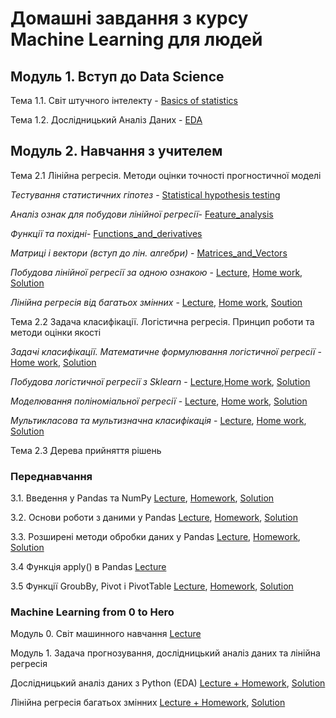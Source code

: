 # Домашні завдання з курсу Machine Learning для людей

## Модуль 1. Вступ до Data Science

Тема 1.1. Світ штучного інтелекту - [Basics of statistics](https://github.com/Alenushka2013/ML_for_people_tasks/blob/main/HW_1_1_Basics_of_statistics.ipynb)

Тема 1.2. Дослідницький Аналіз Даних - [EDA](https://github.com/Alenushka2013/ML_for_people_tasks/blob/main/HW_1_2_Credit_EDA.ipynb)

## Модуль 2. Навчання з учителем

Тема 2.1 Лінійна регресія. Методи оцінки точності прогностичної моделі

*Тестування статистичних гіпотез* - [Statistical hypothesis testing](https://github.com/Alenushka2013/ML_for_people_tasks/blob/main/HW_2_1_Statistical_hypothesis_testing.ipynb)
          
*Аналіз ознак для побудови лінійної регресії*- [Feature_analysis](https://github.com/Alenushka2013/ML_for_people_tasks/blob/main/HW_2_1_Feature_analysis_for_linear_regression.ipynb)
          
*Функції та похідні*- [Functions_and_derivatives](https://github.com/Alenushka2013/ML_for_people_tasks/blob/main/HW_2_1_Functions_and_derivatives.ipynb)

*Матриці і вектори (вступ до лін. алгебри)* - [Matrices_and_Vectors](https://github.com/Alenushka2013/ML_for_people_tasks/blob/main/HW_2_1_Matrices_and_Vectors_(Introduction_to_Linear_Algebra).ipynb)

*Побудова лінійної регресії за одною ознакою* - [Lecture](https://github.com/Alenushka2013/ML_for_people_lectures/blob/main/Lecture_2_1_8_Mathematical_formulation_of_linear_regression.ipynb),                    [Home work](https://github.com/Alenushka2013/ML_for_people_tasks/blob/main/HW_2_1_Building_a_linear_regression_on_one_attribute.ipynb),
[Solution](https://github.com/Alenushka2013/ML_for_people_lectures/blob/main/HW_2_1_%D0%9F%D0%BE%D0%B1%D1%83%D0%B4%D0%BE%D0%B2%D0%B0_%D0%BB%D1%96%D0%BD%D1%96%D0%B9%D0%BD%D0%BE%D1%97_%D1%80%D0%B5%D0%B3%D1%80%D0%B5%D1%81%D1%96%D1%97_%D0%B7%D0%B0_%D0%BE%D0%B4%D0%BD%D0%BE%D1%8E_%D0%BE%D0%B7%D0%BD%D0%B0%D0%BA%D0%BE%D1%8E_Solution.ipynb)

*Лінійна регресія від багатьох змінних* - [Lecture](https://github.com/Alenushka2013/ML_for_people_lectures/blob/main/Lecture_2_1_12_%D0%9F%D0%BE%D0%BB%D1%96%D0%BF%D1%88%D0%B5%D0%BD%D0%BD%D1%8F_%D1%80%D0%B5%D0%B7%D1%83%D0%BB%D1%8C%D1%82%D0%B0%D1%82%D1%96%D0%B2_%D0%BB%D1%96%D0%BD%D1%96%D0%B9%D0%BD%D0%BE%D1%97_%D1%80%D0%B5%D0%B3%D1%80%D0%B5%D1%81%D1%96%D1%97.ipynb),          [Home work](https://github.com/Alenushka2013/ML_for_people_tasks/blob/main/HW_2_1_Linear_regression_on_multiple_variables.ipynb), [Soution]()

Тема 2.2 Задача класифікації. Логістична регресія. Принцип роботи та методи оцінки якості

*Задачі класифікації. Математичне формулювання логістичної регресії* - [Home work](https://github.com/Alenushka2013/ML_for_people_tasks/blob/main/HW_2_2_1_Mathematical_formulation_of_logistic_regression.ipynb), [Solution](https://github.com/Alenushka2013/ML_for_people_lectures/blob/main/HW_2_2_%D0%9C%D0%B0%D1%82%D0%B5%D0%BC%D0%B0%D1%82%D0%B8%D1%87%D0%BD%D0%B5_%D1%84%D0%BE%D1%80%D0%BC%D1%83%D0%BB%D1%8E%D0%B2%D0%B0%D0%BD%D0%BD%D1%8F_%D0%BB%D0%BE%D0%B3%D1%96%D1%81%D1%82%D0%B8%D1%87%D0%BD%D0%BE%D1%97_%D1%80%D0%B5%D0%B3%D1%80%D0%B5%D1%81%D1%96%D1%97_Solution.ipynb)

*Побудова логістичної регресії з Sklearn* - [Lecture](https://github.com/Alenushka2013/ML_for_people_lectures/blob/main/Lecture_2_2_2_%D0%9B%D0%BE%D0%B3%D1%96%D1%81%D1%82%D0%B8%D1%87%D0%BD%D0%B0_%D1%80%D0%B5%D0%B3%D1%80%D0%B5%D1%81%D1%96%D1%8F_%D0%B7_ScikitLearn_%D0%9F%D0%BE%D0%B2%D0%BD%D0%B0_ML_%D0%B7%D0%B0%D0%B4%D0%B0%D1%87%D0%B0.ipynb),[Home work](https://github.com/Alenushka2013/ML_for_people_tasks/blob/main/HW_2_2_2_Logistic_regression_with_scikit_learn.ipynb), [Solution](https://github.com/Alenushka2013/ML_for_people_lectures/blob/main/HW_2_2_%D0%9B%D0%BE%D0%B3%D1%96%D1%81%D1%82%D0%B8%D1%87%D0%BD%D0%B0_%D1%80%D0%B5%D0%B3%D1%80%D0%B5%D1%81%D1%96%D1%8F_%D0%B7_scikit_learn_Solution.ipynb)

*Моделювання поліноміальної регресії* - [Lecture](https://github.com/Alenushka2013/ML_for_people_lectures/blob/main/Lecture_2_2_15_Overfitting%2C_underfitting_Regularization_Polinomial_regression.ipynb), [Home work](), [Solution]()

*Мультикласова та мультизначна класифікація* - [Lecture](https://github.com/Alenushka2013/ML_for_people_lectures/blob/main/Lecture_2_2_16_%D0%92%D0%B8%D1%80%D1%96%D1%88%D0%B5%D0%BD%D0%BD%D1%8F_%D0%BF%D1%80%D0%BE%D0%B1%D0%BB%D0%B5%D0%BC%D0%B8_%D0%B4%D0%B8%D1%81%D0%B1%D0%B0%D0%BB%D0%B0%D0%BD%D1%81%D1%83_%D0%BA%D0%BB%D0%B0%D1%81%D1%96%D0%B2.ipynb), [Home work](), [Solution]()

Тема 2.3 Дерева прийняття рішень


### Переднавчання

3.1. Введення у Pandas та NumPy [Lecture](https://github.com/Alenushka2013/ML_for_people_lectures/blob/main/%D0%9C%D0%BE%D0%B4%D1%83%D0%BB%D1%8C%203.%20%D0%A0%D0%BE%D0%B1%D0%BE%D1%82%D0%B0%20%D0%B7%20%D1%82%D0%B0%D0%B1%D0%BB%D0%B8%D1%87%D0%BD%D0%B8%D0%BC%D0%B8%20%D0%B4%D0%B0%D0%BD%D0%B8%D0%BC%D0%B8%3A%20Pandas%20%D1%82%D0%B0%20Numpy/Lecture%203.1-3.3%20Pandas%20and%20numpy.ipynb), [Homework](https://github.com/Alenushka2013/MLforPeople/blob/main/hw_3_1_%D0%92%D0%B2%D0%B5%D0%B4%D0%B5%D0%BD%D0%BD%D1%8F_%D1%83_Pandas_%D1%82%D0%B0_NumPy.ipynb), [Solution](https://github.com/Alenushka2013/ML_for_people_lectures/blob/main/%D0%9C%D0%BE%D0%B4%D1%83%D0%BB%D1%8C%203.%20%D0%A0%D0%BE%D0%B1%D0%BE%D1%82%D0%B0%20%D0%B7%20%D1%82%D0%B0%D0%B1%D0%BB%D0%B8%D1%87%D0%BD%D0%B8%D0%BC%D0%B8%20%D0%B4%D0%B0%D0%BD%D0%B8%D0%BC%D0%B8%3A%20Pandas%20%D1%82%D0%B0%20Numpy/hw_3_1_%D0%92%D0%B2%D0%B5%D0%B4%D0%B5%D0%BD%D0%BD%D1%8F_%D1%83_Pandas_%D1%82%D0%B0_NumPy_Solution.ipynb)

3.2. Основи роботи з даними у Pandas [Lecture](https://github.com/Alenushka2013/ML_for_people_lectures/blob/main/%D0%9C%D0%BE%D0%B4%D1%83%D0%BB%D1%8C%203.%20%D0%A0%D0%BE%D0%B1%D0%BE%D1%82%D0%B0%20%D0%B7%20%D1%82%D0%B0%D0%B1%D0%BB%D0%B8%D1%87%D0%BD%D0%B8%D0%BC%D0%B8%20%D0%B4%D0%B0%D0%BD%D0%B8%D0%BC%D0%B8%3A%20Pandas%20%D1%82%D0%B0%20Numpy/Lecture%203.1-3.3%20Pandas%20and%20numpy.ipynb), [Homework](https://github.com/Alenushka2013/ML_for_people_lectures/blob/main/%D0%9C%D0%BE%D0%B4%D1%83%D0%BB%D1%8C%203.%20%D0%A0%D0%BE%D0%B1%D0%BE%D1%82%D0%B0%20%D0%B7%20%D1%82%D0%B0%D0%B1%D0%BB%D0%B8%D1%87%D0%BD%D0%B8%D0%BC%D0%B8%20%D0%B4%D0%B0%D0%BD%D0%B8%D0%BC%D0%B8%3A%20Pandas%20%D1%82%D0%B0%20Numpy/hw_3_2_Basics_of_working_with_data_in_Pandas.ipynb), [Solution](https://github.com/Alenushka2013/ML_for_people_lectures/blob/main/%D0%9C%D0%BE%D0%B4%D1%83%D0%BB%D1%8C%203.%20%D0%A0%D0%BE%D0%B1%D0%BE%D1%82%D0%B0%20%D0%B7%20%D1%82%D0%B0%D0%B1%D0%BB%D0%B8%D1%87%D0%BD%D0%B8%D0%BC%D0%B8%20%D0%B4%D0%B0%D0%BD%D0%B8%D0%BC%D0%B8%3A%20Pandas%20%D1%82%D0%B0%20Numpy/hw_3_2_%D0%9E%D1%81%D0%BD%D0%BE%D0%B2%D0%B8_%D1%80%D0%BE%D0%B1%D0%BE%D1%82%D0%B8_%D0%B7_%D0%B4%D0%B0%D0%BD%D0%B8%D0%BC%D0%B8_%D1%83_Pandas_Solution.ipynb)

3.3. Розширені методи обробки даних у Pandas [Lecture](https://github.com/Alenushka2013/ML_for_people_lectures/blob/main/%D0%9C%D0%BE%D0%B4%D1%83%D0%BB%D1%8C%203.%20%D0%A0%D0%BE%D0%B1%D0%BE%D1%82%D0%B0%20%D0%B7%20%D1%82%D0%B0%D0%B1%D0%BB%D0%B8%D1%87%D0%BD%D0%B8%D0%BC%D0%B8%20%D0%B4%D0%B0%D0%BD%D0%B8%D0%BC%D0%B8%3A%20Pandas%20%D1%82%D0%B0%20Numpy/Lecture%203.1-3.3%20Pandas%20and%20numpy.ipynb), [Homework](https://github.com/Alenushka2013/ML_for_people_lectures/blob/main/%D0%9C%D0%BE%D0%B4%D1%83%D0%BB%D1%8C%203.%20%D0%A0%D0%BE%D0%B1%D0%BE%D1%82%D0%B0%20%D0%B7%20%D1%82%D0%B0%D0%B1%D0%BB%D0%B8%D1%87%D0%BD%D0%B8%D0%BC%D0%B8%20%D0%B4%D0%B0%D0%BD%D0%B8%D0%BC%D0%B8%3A%20Pandas%20%D1%82%D0%B0%20Numpy/hw_3_3_Advanced_data_processing_methods_in_Pandas.ipynb), [Solution](https://github.com/Alenushka2013/ML_for_people_lectures/blob/main/%D0%9C%D0%BE%D0%B4%D1%83%D0%BB%D1%8C%203.%20%D0%A0%D0%BE%D0%B1%D0%BE%D1%82%D0%B0%20%D0%B7%20%D1%82%D0%B0%D0%B1%D0%BB%D0%B8%D1%87%D0%BD%D0%B8%D0%BC%D0%B8%20%D0%B4%D0%B0%D0%BD%D0%B8%D0%BC%D0%B8%3A%20Pandas%20%D1%82%D0%B0%20Numpy/hw_3_3_%D0%A0%D0%BE%D0%B7%D1%88%D0%B8%D1%80%D0%B5%D0%BD%D1%96_%D0%BC%D0%B5%D1%82%D0%BE%D0%B4%D0%B8_%D0%BE%D0%B1%D1%80%D0%BE%D0%B1%D0%BA%D0%B8_%D0%B4%D0%B0%D0%BD%D0%B8%D1%85_Solution.ipynb)

3.4 Функція apply() в Pandas [Lecture](https://github.com/Alenushka2013/ML_for_people_lectures/blob/main/%D0%9C%D0%BE%D0%B4%D1%83%D0%BB%D1%8C%203.%20%D0%A0%D0%BE%D0%B1%D0%BE%D1%82%D0%B0%20%D0%B7%20%D1%82%D0%B0%D0%B1%D0%BB%D0%B8%D1%87%D0%BD%D0%B8%D0%BC%D0%B8%20%D0%B4%D0%B0%D0%BD%D0%B8%D0%BC%D0%B8%3A%20Pandas%20%D1%82%D0%B0%20Numpy/Lecture_3_4_Function_apply_in_pandas.ipynb)

3.5 Функції GroubBy, Pivot і PivotTable [Lecture](https://github.com/Alenushka2013/ML_for_people_lectures/blob/main/%D0%9C%D0%BE%D0%B4%D1%83%D0%BB%D1%8C%203.%20%D0%A0%D0%BE%D0%B1%D0%BE%D1%82%D0%B0%20%D0%B7%20%D1%82%D0%B0%D0%B1%D0%BB%D0%B8%D1%87%D0%BD%D0%B8%D0%BC%D0%B8%20%D0%B4%D0%B0%D0%BD%D0%B8%D0%BC%D0%B8%3A%20Pandas%20%D1%82%D0%B0%20Numpy/Lecture_3_5_Functions_groupby%2C_pivot_and_pivot_table.ipynb), [Homework](https://github.com/Alenushka2013/ML_for_people_lectures/blob/main/%D0%9C%D0%BE%D0%B4%D1%83%D0%BB%D1%8C%203.%20%D0%A0%D0%BE%D0%B1%D0%BE%D1%82%D0%B0%20%D0%B7%20%D1%82%D0%B0%D0%B1%D0%BB%D0%B8%D1%87%D0%BD%D0%B8%D0%BC%D0%B8%20%D0%B4%D0%B0%D0%BD%D0%B8%D0%BC%D0%B8%3A%20Pandas%20%D1%82%D0%B0%20Numpy/hw_3_4_apply%2C_groupby%2C_pivot_table.ipynb), [Solution](https://github.com/Alenushka2013/ML_for_people_lectures/blob/main/%D0%9C%D0%BE%D0%B4%D1%83%D0%BB%D1%8C%203.%20%D0%A0%D0%BE%D0%B1%D0%BE%D1%82%D0%B0%20%D0%B7%20%D1%82%D0%B0%D0%B1%D0%BB%D0%B8%D1%87%D0%BD%D0%B8%D0%BC%D0%B8%20%D0%B4%D0%B0%D0%BD%D0%B8%D0%BC%D0%B8:%20Pandas%20%D1%82%D0%B0%20Numpy/hw_3_4_apply,_groupby,_pivot_table_Solution.ipynb)


### Machine Learning from 0 to Hero

Модуль 0. Світ машинного навчання [Lecture](https://github.com/Alenushka2013/ML_for_people_lectures/blob/main/Machine%20Learning%20from%200%20to%20Hero/0_%D0%9F%D0%B5%D1%80%D1%88%D1%96_%D0%BA%D1%80%D0%BE%D0%BA%D0%B8_%D0%B2_Google_Colab.ipynb)

Модуль 1. Задача прогнозування, дослідницький аналіз даних та лінійна регресія 

Дослідницький аналіз даних з Python (EDA) [Lecture + Homework](https://github.com/Alenushka2013/ML_for_people_tasks/blob/main/1_1_EDA.ipynb), [Solution](https://github.com/Alenushka2013/ML_for_people_lectures/blob/main/Machine%20Learning%20from%200%20to%20Hero/1_1_EDA_Solution.ipynb)

Лінійна регресія багатьох змінних [Lecture + Homework](https://github.com/Alenushka2013/ML_for_people_tasks/blob/main/hw_%2B_lecture_1_2_Linear_regression.ipynb), [Solution](https://github.com/Alenushka2013/ML_for_people_lectures/blob/main/Machine%20Learning%20from%200%20to%20Hero/1_2_%D0%9B%D1%96%D0%BD%D1%96%D0%B8%CC%86%D0%BD%D0%B0_%D1%80%D0%B5%D0%B3%D1%80%D0%B5%D1%81%D1%96%D1%8F_Solution.ipynb)











